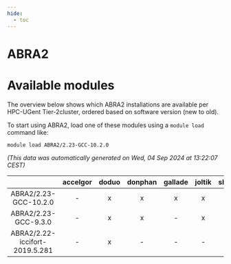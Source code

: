 ```yaml
---
hide:
  - toc
---
```


ABRA2
=====

# Available modules


The overview below shows which ABRA2 installations are available per HPC-UGent Tier-2cluster, ordered based on software version (new to old).

To start using ABRA2, load one of these modules using a `module load` command like:

```shell
module load ABRA2/2.23-GCC-10.2.0
```

*(This data was automatically generated on Wed, 04 Sep 2024 at 13:22:07 CEST)*  

| |accelgor|doduo|donphan|gallade|joltik|shinx|skitty|
| :---: | :---: | :---: | :---: | :---: | :---: | :---: | :---: |
|ABRA2/2.23-GCC-10.2.0|-|x|x|x|x|-|x|
|ABRA2/2.23-GCC-9.3.0|-|x|x|-|x|-|x|
|ABRA2/2.22-iccifort-2019.5.281|-|x|-|-|-|-|-|
